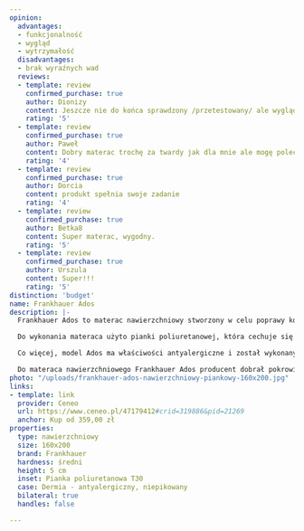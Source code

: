 ```yaml
---
opinion:
  advantages:
  - funkcjonalność
  - wygląd
  - wytrzymałość
  disadvantages:
  - brak wyraźnych wad
  reviews:
  - template: review
    confirmed_purchase: true
    author: Dionizy
    content: Jeszcze nie do końca sprawdzony /przetestowany/ ale wygląda świetnie
    rating: '5'
  - template: review
    confirmed_purchase: true
    author: Paweł
    content: Dobry materac trochę za twardy jak dla mnie ale mogę polecić
    rating: '4'
  - template: review
    confirmed_purchase: true
    author: Dorcia
    content: produkt spełnia swoje zadanie
    rating: '4'
  - template: review
    confirmed_purchase: true
    author: Betka8
    content: Super materac, wygodny.
    rating: '5'
  - template: review
    confirmed_purchase: true
    author: Urszula
    content: Super!!!
    rating: '5'
distinction: 'budget'
name: Frankhauer Ados
description: |-
  Frankhauer Ados to materac nawierzchniowy stworzony w celu poprawy komfortu użytkowania materaca podstawowego lub wysłania wersalki. Jest materacem średnio twardym. Produkt ten nie zastępuje jednak materaca podstawowego - może stanowić wyłącznie jego dopełnienie - np. w okresie przejściowym, kiedy w planach jest wymiana głównego materaca na nowy.

  Do wykonania materaca użyto pianki poliuretanowej, która cechuje się wysoką wytrzymałością. Zastosowanie tego typu tworzywa nie tylko zwiększa komfort wypoczynku użytkownika, ale przede wszystkim zapewnia odpowiednie podparcie poszczególnych partii mięśni oraz kręgosłupa. Materac dopasowuje się do użytkownika - niezależnie od pozycji przyjmowanych podczas snu. To czyni go uniwersalnym rozwiązaniem, z którego może skorzystać każdy, kto oczekuje wygodnego odpoczynku.

  Co więcej, model Ados ma właściwości antyalergiczne i został wykonany w całości z materiałów o działaniu bakteriobójczym. Świetnie sprawdza się w przypadku osób cierpiących na alergie czy duszności, gwarantując zdrowy i spokojny wypoczynek przez całą noc.

  Do materaca nawierzchniowego Frankhauer Ados producent dobrał pokrowiec Dormia o właściwościach antyalergicznych. Oznacza to, że jego włókna zapobiegają rozwojowi bakterii i drobnoustrojów. Aby przedłużyć wytrzymałość materaca, pokrowiec należy odpowiednio pielęgnować i prać w temperaturze poniżej 60°C. Zamek błyskawiczny, znajdujący się na bokach materaca, ułatwia zdejmowanie pokrowca do czyszczenia oraz jego ponowne zakładanie.
photo: "/uploads/frankhauer-ados-nawierzchniowy-piankowy-160x200.jpg"
links:
- template: link
  provider: Ceneo
  url: https://www.ceneo.pl/47179412#crid=319886&pid=21269
  anchor: Kup od 359,00 zł
properties:
  type: nawierzchniowy
  size: 160x200
  brand: Frankhauer
  hardness: średni
  height: 5 cm
  inset: Pianka poliuretanowa T30
  case: Dermia - antyalergiczny, niepikowany
  bilateral: true
  handles: false

---
```


